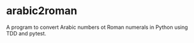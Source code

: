 # arabic2roman
A program to convert Arabic numbers ot Roman numerals in Python using TDD and pytest.
